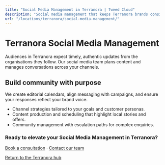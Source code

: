 ```yaml
---
title: "Social Media Management in Terranora | Tweed Cloud"
description: "Social media management that keeps Terranora brands consistent and engaging."
url: "/locations/terranora/social-media-management/"
---
```


# Terranora Social Media Management

Audiences in Terranora expect timely, authentic updates from the organisations they follow. Our social media team plans content and manages conversations across your channels.

## Build community with purpose

We create editorial calendars, align messaging with campaigns, and ensure your responses reflect your brand voice.

- Channel strategies tailored to your goals and customer personas.
- Content production and scheduling that highlight local stories and offers.
- Community management with escalation paths for complex enquiries.

### Ready to elevate your Social Media Management in Terranora?

[Book a consultation](/consultation/) · [Contact our team](/contact/)

[Return to the Terranora hub](/locations/terranora/)
